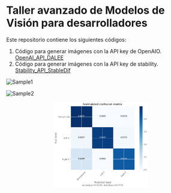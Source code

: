 # Taller avanzado de Modelos de Visión para desarrolladores

Este repositorio contiene los siguientes códigos:

1. Código para generar imágenes con la API key de OpenAIO. [OpenAI_API_DALEE](OpenAI_API_DALEE.ipynb)
2. Código para generar imágenes con la API key de stability. [Stability_API_StableDif]()


![Sample1](Diagram.png)

![Sample2](Figure_ventricles1.png)

<p align="center">
  <img width="50%" src="https://github.com/erikycd/Heart_segmentation/blob/main/Figure_confusionP.png?raw=true">
</p>
